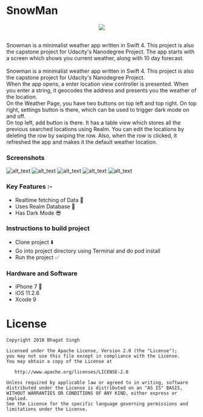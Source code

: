 # SnowMan
<p align="center">
<img src= "https://user-images.githubusercontent.com/14857735/37177175-b5a9f216-2344-11e8-85a3-31aca7eae3ed.png">
</p>
<br>
Snowman is a minimalist weather app written in Swift 4. This project is also the capstone project for Udacity's Nanodegree Project. The app starts with a screen which shows you current weather, along with 10 day forecast. <br>
<br>Snowman is a minimalist weather app written in Swift 4. This project is also the capstone project for Udacity's Nanodegree Project.<br>
When the app opens, a enter location view controller is presented. When you enter a string, it geocodes the address and presents you the weather of the location. 
<br>
On the Weather Page, you have two buttons on top left and top right. On top right, settings button is there, which can be used to trigger dark mode on and off. <br>
On top left, add button is there. It has a table view which stores all the previous searched locations using Realm. You can edit the locations by deleting the row by swiping the row. Also, when the row is clicked, it refreshed the app and makes it the default weather location. <br>


### Screenshots <br>
![alt_text](https://user-images.githubusercontent.com/14857735/37177351-2dad5faa-2345-11e8-8812-803345e70c9b.PNG)
![alt_text](https://user-images.githubusercontent.com/14857735/37177352-2ddceba8-2345-11e8-90d1-efdfd92d91cb.PNG)
![alt_text](https://user-images.githubusercontent.com/14857735/37306203-f786e39a-265c-11e8-8ccc-ae7165652d26.png)
![alt_text](https://user-images.githubusercontent.com/14857735/37306205-f7e629ea-265c-11e8-8158-3b99f6ec3257.png)
![alt_text](https://user-images.githubusercontent.com/14857735/37306207-f8b6adfe-265c-11e8-8fd5-d46565a68b4d.png)
### Key Features :- <br> 
<ul>
<li> Realtime fetching of Data 🌟 </li>
<li> Uses Realm Database 🧠 </li>
<li> Has Dark Mode 😎 </li>
</ul>

### Instructions to build project <br> 
<ul>
<li> Clone project ⬇️ </li>
<li> Go into project directory using Terminal and do pod install </li>
<li> Run the project ✅ </li>
</ul>

### Hardware and Software <br>
<ul>
<li> iPhone 7 📱 </li>
<li> iOS 11.2.6 </li>
<li> Xcode 9 </li>
</ul>

License
=======

    Copyright 2018 Bhagat Singh

    Licensed under the Apache License, Version 2.0 (the "License");
    you may not use this file except in compliance with the License.
    You may obtain a copy of the License at

       http://www.apache.org/licenses/LICENSE-2.0

    Unless required by applicable law or agreed to in writing, software
    distributed under the License is distributed on an "AS IS" BASIS,
    WITHOUT WARRANTIES OR CONDITIONS OF ANY KIND, either express or implied.
    See the License for the specific language governing permissions and
    limitations under the License.
